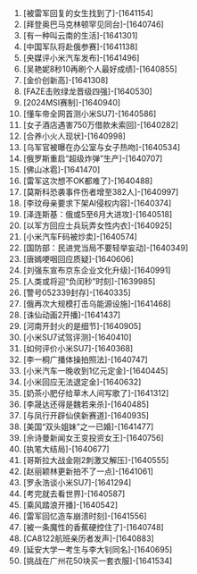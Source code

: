 
1. [被雷军回复的女生找到了]-[1641154]
1. [拜登奥巴马克林顿罕见同台]-[1640746]
1. [有一种叫云南的生活]-[1641301]
1. [中国军队将赴俄参赛]-[1641138]
1. [央媒评小米汽车发布]-[1641496]
1. [吴艳妮8秒10再刷个人最好成绩]-[1640855]
1. [金价创新高]-[1641308]
1. [FAZE击败绿龙晋级四强]-[1640530]
1. [2024MSI赛制]-[1640940]
1. [懂车帝全网首测小米SU7]-[1640586]
1. [女子酒店遇害750万借款未索回]-[1640282]
1. [合养小火人现状]-[1640998]
1. [乌军官被曝在办公室与女子热吻]-[1640534]
1. [俄罗斯重启“超级炸弹”生产]-[1640707]
1. [佛山冰雹]-[1641470]
1. [雷军这次想不OK都难了]-[1640488]
1. [莫斯科恐袭事件伤者增至382人]-[1640997]
1. [李玟母亲要求下架AI侵权内容]-[1640374]
1. [泽连斯基：俄或5至6月大进攻]-[1640518]
1. [以军方回应士兵玩弄女性内衣]-[1640925]
1. [小米汽车F码被炒卖]-[1640574]
1. [国防部：民进党当局不要轻举妄动]-[1640349]
1. [唐嫣哽咽回应质疑]-[1640606]
1. [刘强东宣布京东企业文化升级]-[1640991]
1. [人类或将迎“负闰秒”时刻]-[1639985]
1. [警号052339封存]-[1640335]
1. [俄再次大规模打击乌能源设施]-[1641468]
1. [诛仙动画2开播]-[1641437]
1. [河南开封火的是细节]-[1640905]
1. [小米SU7试驾评测]-[1640410]
1. [如何评价小米SU7]-[1640368]
1. [李一桐广播体操拍照法]-[1640747]
1. [小米汽车一晚收到1亿元定金]-[1640445]
1. [小米回应无法退定金]-[1640632]
1. [奶茶小肥仔给草木人间写歌了]-[1641312]
1. [李晟达还得是魏若来杀]-[1640485]
1. [与凤行开辟仙侠新赛道]-[1640935]
1. [美国“双头姐妹”之一已婚]-[1641477]
1. [佘诗曼新闻女王变投资女王]-[1640756]
1. [执笔大结局]-[1640677]
1. [哥斯拉大战金刚2刺激又解压]-[1640555]
1. [赵丽颖林更新拍不了一点]-[1641061]
1. [罗永浩谈小米SU7]-[1641294]
1. [考完就去看世界]-[1640587]
1. [乘风踏浪开播]-[1640542]
1. [雷军回忆造车崩溃时刻]-[1641556]
1. [被一条魔性的香蕉硬控住了]-[1640748]
1. [CA8122航班亲历者发声]-[1640883]
1. [延安大学一考生与李大钊同名]-[1640695]
1. [挑战在广州花50块买一套衣服]-[1641534]